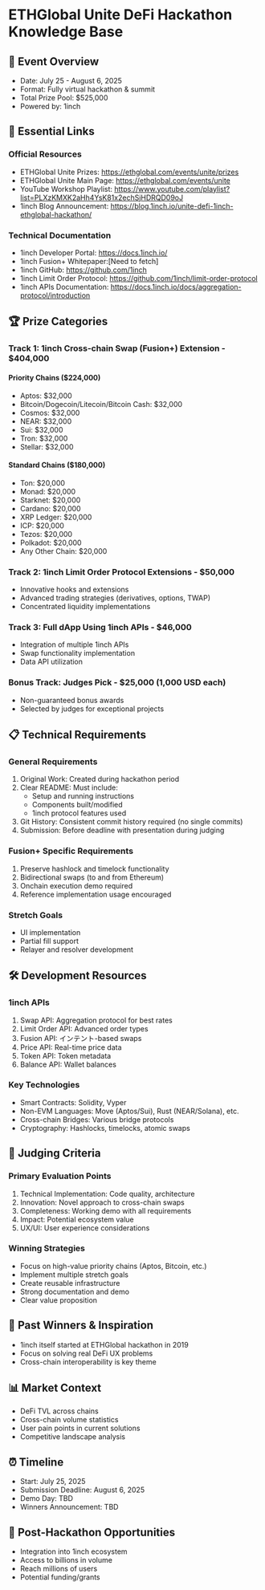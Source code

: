 # ETHGlobal Unite DeFi Hackathon Knowledge Base

## 📅 Event Overview
- Date: July 25 - August 6, 2025
- Format: Fully virtual hackathon & summit
- Total Prize Pool: $525,000
- Powered by: 1inch

## 🔗 Essential Links

### Official Resources
- ETHGlobal Unite Prizes: https://ethglobal.com/events/unite/prizes
- ETHGlobal Unite Main Page: https://ethglobal.com/events/unite
- YouTube Workshop Playlist: https://www.youtube.com/playlist?list=PLXzKMXK2aHh4YsK81x2echSjHDRQD09oJ
- 1inch Blog Announcement: https://blog.1inch.io/unite-defi-1inch-ethglobal-hackathon/

### Technical Documentation
- 1inch Developer Portal: https://docs.1inch.io/
- 1inch Fusion+ Whitepaper:[Need to fetch]
- 1inch GitHub: https://github.com/1inch
- 1inch Limit Order Protocol: https://github.com/1inch/limit-order-protocol
- 1inch APIs Documentation: https://docs.1inch.io/docs/aggregation-protocol/introduction

## 🏆 Prize Categories

### Track 1: 1inch Cross-chain Swap (Fusion+) Extension - $404,000

#### Priority Chains ($224,000)
- Aptos: $32,000
- Bitcoin/Dogecoin/Litecoin/Bitcoin Cash: $32,000
- Cosmos: $32,000
- NEAR: $32,000
- Sui: $32,000
- Tron: $32,000
- Stellar: $32,000

#### Standard Chains ($180,000)
- Ton: $20,000
- Monad: $20,000
- Starknet: $20,000
- Cardano: $20,000
- XRP Ledger: $20,000
- ICP: $20,000
- Tezos: $20,000
- Polkadot: $20,000
- Any Other Chain: $20,000

### Track 2: 1inch Limit Order Protocol Extensions - $50,000
- Innovative hooks and extensions
- Advanced trading strategies (derivatives, options, TWAP)
- Concentrated liquidity implementations

### Track 3: Full dApp Using 1inch APIs - $46,000
- Integration of multiple 1inch APIs
- Swap functionality implementation
- Data API utilization

### Bonus Track: Judges Pick - $25,000 (1,000 USD each)
- Non-guaranteed bonus awards
- Selected by judges for exceptional projects

## 📋 Technical Requirements

### General Requirements
1. Original Work: Created during hackathon period
2. Clear README: Must include:
   - Setup and running instructions
   - Components built/modified
   - 1inch protocol features used
3. Git History: Consistent commit history required (no single commits)
4. Submission: Before deadline with presentation during judging

### Fusion+ Specific Requirements
1. Preserve hashlock and timelock functionality
2. Bidirectional swaps (to and from Ethereum)
3. Onchain execution demo required
4. Reference implementation usage encouraged

### Stretch Goals
- UI implementation
- Partial fill support
- Relayer and resolver development

## 🛠️ Development Resources

### 1inch APIs
1. Swap API: Aggregation protocol for best rates
2. Limit Order API: Advanced order types
3. Fusion API: インテント-based swaps
4. Price API: Real-time price data
5. Token API: Token metadata
6. Balance API: Wallet balances

### Key Technologies
- Smart Contracts: Solidity, Vyper
- Non-EVM Languages: Move (Aptos/Sui), Rust (NEAR/Solana), etc.
- Cross-chain Bridges: Various bridge protocols
- Cryptography: Hashlocks, timelocks, atomic swaps

## 🎯 Judging Criteria

### Primary Evaluation Points
1. Technical Implementation: Code quality, architecture
2. Innovation: Novel approach to cross-chain swaps
3. Completeness: Working demo with all requirements
4. Impact: Potential ecosystem value
5. UX/UI: User experience considerations

### Winning Strategies
- Focus on high-value priority chains (Aptos, Bitcoin, etc.)
- Implement multiple stretch goals
- Create reusable infrastructure
- Strong documentation and demo
- Clear value proposition

## 🚀 Past Winners & Inspiration
- 1inch itself started at ETHGlobal hackathon in 2019
- Focus on solving real DeFi UX problems
- Cross-chain interoperability is key theme

## 📊 Market Context
- DeFi TVL across chains
- Cross-chain volume statistics
- User pain points in current solutions
- Competitive landscape analysis

## ⏰ Timeline
- Start: July 25, 2025
- Submission Deadline: August 6, 2025
- Demo Day: TBD
- Winners Announcement: TBD

## 🤝 Post-Hackathon Opportunities
- Integration into 1inch ecosystem
- Access to billions in volume
- Reach millions of users
- Potential funding/grants
